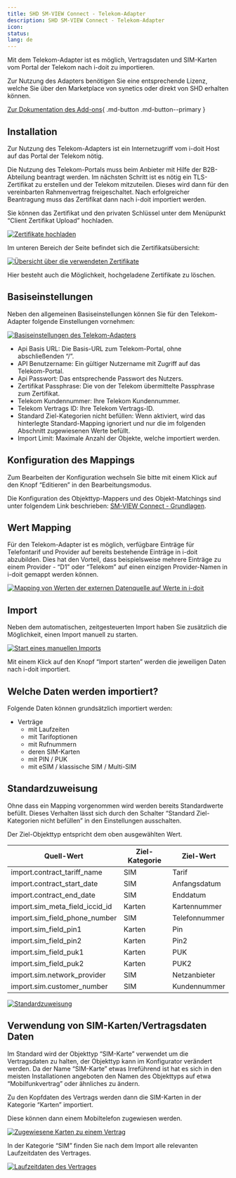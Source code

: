 ```yaml
---
title: SHD SM-VIEW Connect - Telekom-Adapter
description: SHD SM-VIEW Connect - Telekom-Adapter
icon:
status:
lang: de
---
```


Mit dem Telekom-Adapter ist es möglich, Vertragsdaten und SIM-Karten vom Portal der Telekom nach i-doit zu importieren.

Zur Nutzung des Adapters benötigen Sie eine entsprechende Lizenz, welche Sie über den Marketplace von synetics oder direkt von SHD erhalten können.

[Zur Dokumentation des Add-ons](https://smdocu.atlassian.net/wiki/spaces/SKB/pages/2296709154/SM-VIEW+Connect+-+Telekom-Adapter){ .md-button .md-button--primary }

## Installation

Zur Nutzung des Telekom-Adapters ist ein Internetzugriff vom i-doit Host auf das Portal der Telekom nötig.

Die Nutzung des Telekom-Portals muss beim Anbieter mit Hilfe der B2B-Abteilung beantragt werden. Im nächsten Schritt ist es nötig ein TLS-Zertifikat zu erstellen und der Telekom mitzuteilen. Dieses wird dann für den vereinbarten Rahmenvertrag freigeschaltet. Nach erfolgreicher Beantragung muss das Zertifikat dann nach i-doit importiert werden.

Sie können das Zertifikat und den privaten Schlüssel unter dem Menüpunkt “Client Zertifikat Upload” hochladen.

[![Zertifikate hochladen](../../assets/images/de/i-doit-pro-add-ons/sm-view-connect/telekom-adapter/grafik-20240327-100916.png)](../../assets/images/de/i-doit-pro-add-ons/sm-view-connect/telekom-adapter/grafik-20240327-100916.png)

Im unteren Bereich der Seite befindet sich die Zertifikatsübersicht:

[![Übersicht über die verwendeten Zertifikate](../../assets/images/de/i-doit-pro-add-ons/sm-view-connect/telekom-adapter/grafik-20240327-101046.png)](../../assets/images/de/i-doit-pro-add-ons/sm-view-connect/telekom-adapter/grafik-20240327-101046.png)

Hier besteht auch die Möglichkeit, hochgeladene Zertifikate zu löschen.

## Basiseinstellungen

Neben den allgemeinen Basiseinstellungen können Sie für den Telekom-Adapter folgende Einstellungen vornehmen:

[![Basiseinstellungen des Telekom-Adapters](../../assets/images/de/i-doit-pro-add-ons/sm-view-connect/telekom-adapter/grafik-20240327-101326.png)](../../assets/images/de/i-doit-pro-add-ons/sm-view-connect/telekom-adapter/grafik-20240327-101326.png)

-   Api Basis URL: Die Basis-URL zum Telekom-Portal, ohne abschließenden “/”.
-   API Benutzername: Ein gültiger Nutzername mit Zugriff auf das Telekom-Portal.
-   Api Passwort: Das entsprechende Passwort des Nutzers.
-   Zertifikat Passphrase: Die von der Telekom übermittelte Passphrase zum Zertifikat.
-   Telekom Kundennummer: Ihre Telekom Kundennummer.
-   Telekom Vertrags ID: Ihre Telekom Vertrags-ID.
-   Standard Ziel-Kategorien nicht befüllen: Wenn aktiviert, wird das hinterlegte Standard-Mapping ignoriert und nur die im folgenden Abschnitt zugewiesenen Werte befüllt.
-   Import Limit: Maximale Anzahl der Objekte, welche importiert werden.

## Konfiguration des Mappings

Zum Bearbeiten der Konfiguration wechseln Sie bitte mit einem Klick auf den Knopf “Editieren” in den Bearbeitungsmodus.

Die Konfiguration des Objekttyp-Mappers und des Objekt-Matchings sind unter folgendem Link beschrieben: [SM-VIEW Connect - Grundlagen](https://smdocu.atlassian.net/wiki/x/AQDli).

## Wert Mapping

Für den Telekom-Adapter ist es möglich, verfügbare Einträge für Telefontarif und Provider auf bereits bestehende Einträge in i-doit abzubilden. Dies hat den Vorteil, dass beispielsweise mehrere Einträge zu einem Provider - “D1” oder “Telekom” auf einen einzigen Provider-Namen in i-doit gemappt werden können.

[![Mapping von Werten der externen Datenquelle auf Werte in i-doit](../../assets/images/de/i-doit-pro-add-ons/sm-view-connect/telekom-adapter/grafik-20240327-101805.png)](../../assets/images/de/i-doit-pro-add-ons/sm-view-connect/telekom-adapter/grafik-20240327-101805.png)

## Import

Neben dem automatischen, zeitgesteuerten Import haben Sie zusätzlich die Möglichkeit, einen Import manuell zu starten.

[![Start eines manuellen Imports](../../assets/images/de/i-doit-pro-add-ons/sm-view-connect/telekom-adapter/grafik-20240410-053234.png)](../../assets/images/de/i-doit-pro-add-ons/sm-view-connect/telekom-adapter/grafik-20240410-053234.png)

Mit einem Klick auf den Knopf “Import starten” werden die jeweiligen Daten nach i-doit importiert.

## Welche Daten werden importiert?

Folgende Daten können grundsätzlich importiert werden:

-   Verträge
    -   mit Laufzeiten
    -   mit Tarifoptionen
    -   mit Rufnummern
    -   deren SIM-Karten
    -   mit PIN / PUK
    -   mit eSIM / klassische SIM / Multi-SIM

## Standardzuweisung

Ohne dass ein Mapping vorgenommen wird werden bereits Standardwerte befüllt. Dieses Verhalten lässt sich durch den Schalter “Standard Ziel-Kategorien nicht befüllen” in den Einstellungen ausschalten.

Der Ziel-Objekttyp entspricht dem oben ausgewählten Wert.

| Quell-Wert                     | Ziel-Kategorie | Ziel-Wert     |
| ------------------------------ | -------------- | ------------- |
| import.contract_tariff_name    | SIM            | Tarif         |
| import.contract_start_date     | SIM            | Anfangsdatum  |
| import.contract_end_date       | SIM            | Enddatum      |
| import.sim_meta_field_iccid_id | Karten         | Kartennummer  |
| import.sim_field_phone_number  | SIM            | Telefonnummer |
| import.sim_field_pin1          | Karten         | Pin           |
| import.sim_field_pin2          | Karten         | Pin2          |
| import.sim_field_puk1          | Karten         | PUK           |
| import.sim_field_puk2          | Karten         | PUK2          |
| import.sim.network_provider    | SIM            | Netzanbieter  |
| import.sim.customer_number     | SIM            | Kundennummer  |

[![Standardzuweisung](../../assets/images/de/i-doit-pro-add-ons/sm-view-connect/telekom-adapter/image-20240424-142506.png)](../../assets/images/de/i-doit-pro-add-ons/sm-view-connect/telekom-adapter/image-20240424-142506.png)

## Verwendung von SIM-Karten/Vertragsdaten Daten

Im Standard wird der Objekttyp “SIM-Karte” verwendet um die Vertragsdaten zu halten, der Objekttyp kann im Konfigurator verändert werden. Da der Name “SIM-Karte” etwas Irreführend ist hat es sich in den meisten Installationen angeboten den Namen des Objekttyps auf etwa “Mobilfunkvertrag” oder ähnliches zu ändern.

Zu den Kopfdaten des Vertrags werden dann die SIM-Karten in der Kategorie “Karten” importiert.

Diese können dann einem Mobiltelefon zugewiesen werden.

[![Zugewiesene Karten zu einem Vertrag](../../assets/images/de/i-doit-pro-add-ons/sm-view-connect/telekom-adapter/grafik-20240410-052338.png)](../../assets/images/de/i-doit-pro-add-ons/sm-view-connect/telekom-adapter/grafik-20240410-052338.png)

In der Kategorie “SIM” finden Sie nach dem Import alle relevanten Laufzeitdaten des Vertrages.

[![Laufzeitdaten des Vertrages](../../assets/images/de/i-doit-pro-add-ons/sm-view-connect/telekom-adapter/grafik-20240410-052635.png)](../../assets/images/de/i-doit-pro-add-ons/sm-view-connect/telekom-adapter/grafik-20240410-052635.png)
